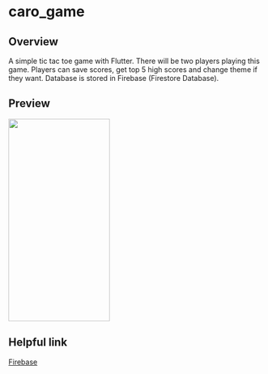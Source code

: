 # caro_game

## Overview
A simple tic tac toe game with Flutter. There will be two players playing this game. Players can save scores, get top 5 high scores and change theme if they want. Database is stored in Firebase (Firestore Database).

## Preview
<img src="https://user-images.githubusercontent.com/71188883/179944844-61f72709-6367-45ee-bcd9-9b712a495b2d.png" width="200" height="400">

## Helpful link

<a href="https://firebase.flutter.dev/docs/overview/" target="_blank">Firebase</a>
